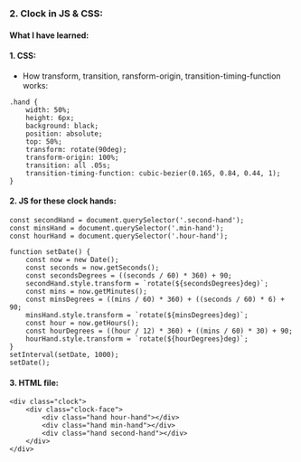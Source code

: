 ### 2. Clock in JS & CSS:
#### What I have learned:
#### 1. CSS:
- How transform, transition, ransform-origin, transition-timing-function works:
```
.hand {
    width: 50%;
    height: 6px;
    background: black;
    position: absolute;
    top: 50%;
    transform: rotate(90deg);
    transform-origin: 100%;
    transition: all .05s;
    transition-timing-function: cubic-bezier(0.165, 0.84, 0.44, 1);
}
```
#### 2. JS for these clock hands:
```
const secondHand = document.querySelector('.second-hand');
const minsHand = document.querySelector('.min-hand');
const hourHand = document.querySelector('.hour-hand');

function setDate() {
    const now = new Date();
    const seconds = now.getSeconds();
    const secondsDegrees = ((seconds / 60) * 360) + 90;
    secondHand.style.transform = `rotate(${secondsDegrees}deg)`;
    const mins = now.getMinutes();
    const minsDegrees = ((mins / 60) * 360) + ((seconds / 60) * 6) + 90;
    minsHand.style.transform = `rotate(${minsDegrees}deg)`;
    const hour = now.getHours();
    const hourDegrees = ((hour / 12) * 360) + ((mins / 60) * 30) + 90;
    hourHand.style.transform = `rotate(${hourDegrees}deg)`;
}
setInterval(setDate, 1000);
setDate();

```
#### 3. HTML file:
```
<div class="clock">
    <div class="clock-face">
        <div class="hand hour-hand"></div>
        <div class="hand min-hand"></div>
        <div class="hand second-hand"></div>
    </div>
</div>
```
